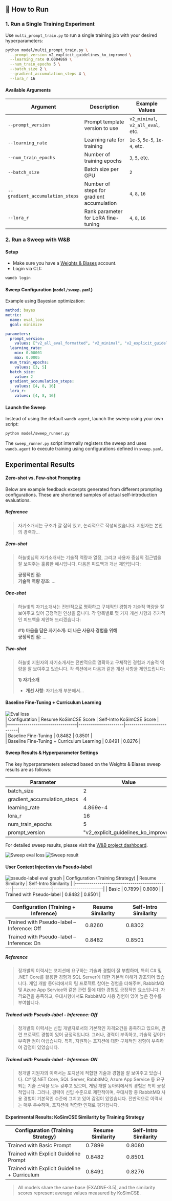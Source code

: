 ## 🚀 How to Run

### 1. Run a Single Training Experiment

Use `multi_prompt_train.py` to run a single training job with your desired hyperparameters:

```bash
python model/multi_prompt_train.py \
  --prompt_version v2_explicit_guidelines_ko_improved \
  --learning_rate 0.0004869 \
  --num_train_epochs 5 \
  --batch_size 2 \
  --gradient_accumulation_steps 4 \
  --lora_r 16
```

#### Available Arguments

| Argument                     | Description                                               | Example Values                        |
|-----------------------------|-----------------------------------------------------------|---------------------------------------|
| `--prompt_version`          | Prompt template version to use                            | `v2_minimal`, `v2_all_eval`, etc.     |
| `--learning_rate`           | Learning rate for training                                | `1e-5`, `5e-5`, `1e-4`, etc.          |
| `--num_train_epochs`        | Number of training epochs                                 | `3`, `5`, etc.                        |
| `--batch_size`              | Batch size per GPU                                        | `2`                                   |
| `--gradient_accumulation_steps` | Number of steps for gradient accumulation             | `4`, `8`, `16`                        |
| `--lora_r`                  | Rank parameter for LoRA fine-tuning                       | `4`, `8`, `16`                        |

### 2. Run a Sweep with W&B

#### Setup

- Make sure you have a [Weights & Biases](https://wandb.ai/) account.
- Login via CLI:

```bash
wandb login
```

#### Sweep Configuration (`model/sweep.yaml`)

Example using Bayesian optimization:

```yaml
method: bayes
metric:
  name: eval_loss
  goal: minimize

parameters:
  prompt_version:
    values: ["v2_all_eval_formatted", "v2_minimal", "v2_explicit_guidelines_ko_improved"]
  learning_rate:
    min: 0.00001
    max: 0.0005
  num_train_epochs:
    values: [3, 5]
  batch_size:
    value: 2
  gradient_accumulation_steps:
    values: [4, 8, 16]
  lora_r:
    values: [4, 8, 16]
```

#### Launch the Sweep

Instead of using the default `wandb agent`, launch the sweep using your own script:

```bash
python model/sweep_runner.py
```

The `sweep_runner.py` script internally registers the sweep and uses `wandb.agent` to execute training using configurations defined in `sweep.yaml`.

## Experimental Results

#### Zero-shot vs. Few-shot Prompting
Below are example feedback excerpts generated from different prompting configurations. These are shortened samples of actual self-introduction evaluations.

##### Reference
> 자기소개서는 구조가 잘 잡혀 있고, 논리적으로 작성되었습니다. 지원자는 본인의 경력과…

##### Zero-shot
> 하늘빛님의 자기소개서는 기술적 역량과 열정, 그리고 사용자 중심의 접근법을 잘 보여주는 훌륭한 예시입니다. 다음은 피드백과 개선 제안입니다:
>
> **긍정적인 점:**  
> **기술적 역량 강조**: …

##### One-shot
> 하늘빛의 자기소개서는 전반적으로 명확하고 구체적인 경험과 기술적 역량을 잘 보여주고 있어 긍정적인 인상을 줍니다. 각 항목별로 몇 가지 개선 사항과 추가적인 피드백을 제안해 드리겠습니다:
>
> **#1) 마음을 담은 자기소개: 더 나은 사용자 경험을 위해**  
> **긍정적인 점:** …

##### Two-shot
> 하늘빛 지원자의 자기소개서는 전반적으로 명확하고 구체적인 경험과 기술적 역량을 잘 보여주고 있습니다. 각 섹션에서 다음과 같은 개선 사항을 제안드립니다:
>
> **1) 자기소개**  
> - **개선 사항**: 자기소개 부분에서…

#### Baseline Fine-Tuning + Curriculum Learning  
![Eval loss](./images/curriculum_eval_loss.png)  
| Configuration                     | Resume KoSimCSE Score | Self-Intro KoSimCSE Score |  
|----------------------------------|----------------------|--------------------------|  
| Baseline Fine-Tuning             | 0.8482               | 0.8501                   |  
| Baseline Fine-Tuning + Curriculum Learning | 0.8491     | 0.8276                   |

#### Sweep Results & Hyperparameter Settings
The key hyperparameters selected based on the Weights & Biases sweep results are as follows:

| Parameter                   | Value                          |
|----------------------------|-------------------------------|
| batch_size                 | 2                             |
| gradient_accumulation_steps | 4                             |
| learning_rate              | 4.869e-4                      |
| lora_r                    | 16                            |
| num_train_epochs          | 5                             |
| prompt_version            | "v2_explicit_guidelines_ko_improved" |

For detailed sweep results, please visit the [W&B project dashboard](https://wandb.ai/codream00-sungkyunkwan-university/resume_eval_ko_sweep_v4/sweeps/mszinhca?nw=nwusercodream00).

![Sweep eval loss](./images/sweep_eval_loss.png)
![Sweep result](./images/sweep_result.png)


#### User Context Injection via Pseudo-label
![pseudo-label eval graph](./images/pseudo-label_eval.png)
| Configuration (Training Strategy)              | Resume Similarity | Self-Intro Similarity |
|-----------------------------------------------|-------------------|------------------------|
| Basic                  | 0.7899            | 0.8080                 |
| Trained with Pseudo-label     | 0.8482            | 0.8501                 |

| Configuration (Training + Inference)       | Resume Similarity | Self-Intro Similarity |
|--------------------------------------------|-------------------|------------------------|
| Trained with Pseudo-label – Inference: Off   | 0.8260        | 0.8302             |
| Trained with Pseudo-label – Inference: On    | 0.8482            | 0.8501                 |
##### Reference
> 정개발의 이력서는 포지션에 요구하는 기술과 경험이 잘 부합하며, 특히 C# 및 .NET Core를 활용한 경험과 SQL Server에 대한 기본적 이해가 강조되어 있습니다. 게임 개발 동아리에서의 팀 프로젝트 참여는 경험을 더해주며, RabbitMQ 및 Azure App Service와 같은 관련 툴에 대한 경험도 긍정적인 요소입니다. 자격요건을 충족하고, 우대사항에서도 RabbitMQ 사용 경험이 있어 높은 점수를 부여합니다.

##### Trained with Pseudo-label - Inference: Off
> 정개발의 이력서는 신입 개발자로서의 기본적인 자격요건을 충족하고 있으며, 관련 프로젝트 경험이 있어 긍정적입니다. 그러나, 경력이 부족하고, 기술적 깊이가 부족한 점이 아쉽습니다. 특히, 지원하는 포지션에 대한 구체적인 경험이 부족하여 감점이 있었습니다.

##### Trained with Pseudo-label - Inference: ON
> 정개발 지원자의 이력서는 포지션에 적합한 기술과 경험을 잘 보여주고 있습니다. C# 및.NET Core, SQL Server, RabbitMQ, Azure App Service 등 요구되는 기술 스택을 모두 갖추고 있으며, 게임 개발 동아리에서의 경험은 특히 긍정적입니다. 그러나, 경력이 신입 수준으로 제한적이며, 우대사항 중 RabbitMQ 사용 경험이 기본적인 수준에 그치고 있어 감점이 있었습니다. 전반적으로 이력서는 매우 우수하며, 포지션에 적합한 인재로 평가됩니다.

#### Experimental Results: KoSimCSE Similarity by Training Strategy

| Configuration (Training Strategy)              | Resume Similarity | Self-Intro Similarity |
|-----------------------------------------------|-------------------|------------------------|
| Trained with Basic Prompt                  | 0.7899            | 0.8080                 |
| Trained with Explicit Guideline Prompt     | 0.8482            | 0.8501                 |
| Trained with Explicit Guideline + Curriculum | 0.8491            | 0.8276                 |

> All models share the same base (EXAONE-3.5), and the similarity scores represent average values measured by KoSimCSE.

